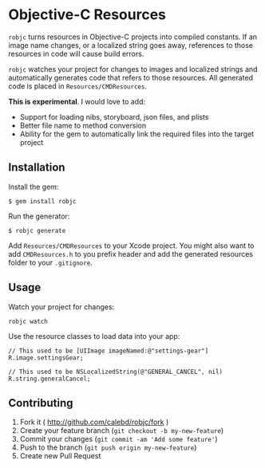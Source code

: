 # Objective-C Resources

`robjc` turns resources in Objective-C projects into compiled constants. If an image name changes, or a localized string goes away, references to those resources in code will cause build errors.

`robjc` watches your project for changes to images and localized strings and automatically generates code that refers to those resources. All generated code is placed in `Resources/CMDResources`.

**This is experimental**. I would love to add:

- Support for loading nibs, storyboard, json files, and plists
- Better file name to method conversion
- Ability for the gem to automatically link the required files into the target project

## Installation

Install the gem:

```
$ gem install robjc
```

Run the generator:

```
$ robjc generate
```

Add `Resources/CMDResources` to your Xcode project. You might also want to add `CMDResources.h` to you prefix header and add the generated resources folder to your `.gitignore`.

## Usage

Watch your project for changes:

```
robjc watch
```

Use the resource classes to load data into your app:

```
// This used to be [UIImage imageNamed:@"settings-gear"]
R.image.settingsGear;

// This used to be NSLocalizedString(@"GENERAL_CANCEL", nil)
R.string.generalCancel;
```

## Contributing

1. Fork it ( http://github.com/calebd/robjc/fork )
2. Create your feature branch (`git checkout -b my-new-feature`)
3. Commit your changes (`git commit -am 'Add some feature'`)
4. Push to the branch (`git push origin my-new-feature`)
5. Create new Pull Request

